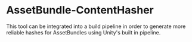 # AssetBundle-ContentHasher
This tool can be integrated into a build pipeline in order to generate more reliable hashes for AssetBundles using Unity's built in pipeline.
